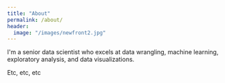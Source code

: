 ```yaml
---
title: "About"
permalink: /about/
header:
  image: "/images/newfront2.jpg"
---
```


I'm a senior data scientist who excels at data wrangling, machine learning, exploratory analysis, and data visualizations.

Etc, etc, etc
